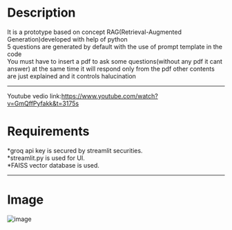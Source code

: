 # Description
It is a prototype based on concept RAG(Retrieval-Augmented Generation)developed with help of python<br> 5 questions are generated by default with the use of prompt template in the code<br>You must have to insert a pdf to ask some questions(without any pdf it cant answer) at the same time it will respond only from the pdf other contents are just explained and it controls halucination<br><hr>
Youtube vedio link:https://www.youtube.com/watch?v=GmQffPyfakk&t=3175s
# Requirements
*groq api key is secured by streamlit securities.<br>
*streamlit.py is used for UI.<br>
*FAISS vector database is used.<br><hr>
# Image
![image](https://github.com/user-attachments/assets/ed36941b-088e-41f5-8d60-099e0509b0c1)


